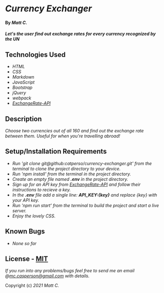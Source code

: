 # _Currency Exchanger_

#### By _**Matt C.**_

#### _Let's the user find out exchange rates for every currency recognized by the UN_

## Technologies Used

* _HTML_
* _CSS_
* _Markdown_
* _JavaScript_
* _Bootstrap_
* _jQuery_
* _webpack_
* _[ExchangeRate-API](https://www.exchangerate-api.com/)_

## Description

_Choose two currencies out of all 160 and find out the exchange rate between them. Useful for when you're travelling abroad!_

## Setup/Installation Requirements

* _Run 'git clone git@github:catperso/currency-exchanger.git' from the terminal to clone the project directory to your device._
* _Run 'npm install' from the terminal in the project directory._
* _Create an empty file named **.env** in the project directory._
* _Sign up for an API key from [ExchangeRate-API](https://app.exchangerate-api.com/sign-up) and follow their instructions to recieve a key._
* _In the **.env** file add a single line: **API\_KEY:{key}** and replace {key} with your API key._
* _Run 'npm run start' from the terminal to build the project and start a live server._
* _Enjoy the lovely CSS._

## Known Bugs

* _None so far_

## License - [MIT](https://opensource.org/licenses/MIT)

_If you run into any problems/bugs feel free to send me an email @mc.casperson@gmail.com with details._

Copyright (c) _2021_ _Matt C._